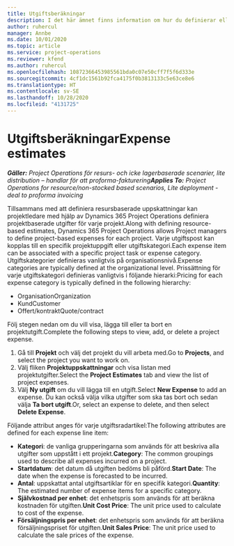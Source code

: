 ```yaml
---
title: Utgiftsberäkningar
description: I det här ämnet finns information om hur du definierar eller uppskattar projektbaserade utgifter.
author: ruhercul
manager: Annbe
ms.date: 10/01/2020
ms.topic: article
ms.service: project-operations
ms.reviewer: kfend
ms.author: ruhercul
ms.openlocfilehash: 10872366453985561bda0c07e50cff7f5f6d333e
ms.sourcegitcommit: 4cf1dc1561b92fca4175f0b3813133c5e63ce8e6
ms.translationtype: HT
ms.contentlocale: sv-SE
ms.lasthandoff: 10/28/2020
ms.locfileid: "4131725"
---
```

# <a name="expense-estimates"></a><span data-ttu-id="65d88-103">Utgiftsberäkningar</span><span class="sxs-lookup"><span data-stu-id="65d88-103">Expense estimates</span></span>
<span data-ttu-id="65d88-104">_**Gäller:** Project Operations för resurs- och icke lagerbaserade scenarier, lite distribution – handlar för att proforma-fakturering_</span><span class="sxs-lookup"><span data-stu-id="65d88-104">_**Applies To:** Project Operations for resource/non-stocked based scenarios, Lite deployment - deal to proforma invoicing_</span></span>

<span data-ttu-id="65d88-105">Tillsammans med att definiera resursbaserade uppskattningar kan projektledare med hjälp av Dynamics 365 Project Operations definiera projektbaserade utgifter för varje projekt.</span><span class="sxs-lookup"><span data-stu-id="65d88-105">Along with defining resource-based estimates, Dynamics 365 Project Operations allows Project managers to define project-based expenses for each project.</span></span> <span data-ttu-id="65d88-106">Varje utgiftspost kan kopplas till en specifik projektuppgift eller utgiftskategori.</span><span class="sxs-lookup"><span data-stu-id="65d88-106">Each expense item can be associated with a specific project task or expense category.</span></span> <span data-ttu-id="65d88-107">Utgiftskategorier definieras vanligtvis på organisationsnivå.</span><span class="sxs-lookup"><span data-stu-id="65d88-107">Expense categories are typically defined at the organizational level.</span></span> <span data-ttu-id="65d88-108">Prissättning för varje utgiftskategori definieras vanligtvis i följande hierarki:</span><span class="sxs-lookup"><span data-stu-id="65d88-108">Pricing for each expense category is typically defined in the following hierarchy:</span></span>

- <span data-ttu-id="65d88-109">Organisation</span><span class="sxs-lookup"><span data-stu-id="65d88-109">Organization</span></span>
- <span data-ttu-id="65d88-110">Kund</span><span class="sxs-lookup"><span data-stu-id="65d88-110">Customer</span></span>
- <span data-ttu-id="65d88-111">Offert/kontrakt</span><span class="sxs-lookup"><span data-stu-id="65d88-111">Quote/contract</span></span>

<span data-ttu-id="65d88-112">Följ stegen nedan om du vill visa, lägga till eller ta bort en projektutgift.</span><span class="sxs-lookup"><span data-stu-id="65d88-112">Complete the following steps to view, add, or delete a project expense.</span></span>

1. <span data-ttu-id="65d88-113">Gå till **Projekt** och välj det projekt du vill arbeta med.</span><span class="sxs-lookup"><span data-stu-id="65d88-113">Go to **Projects**, and select the project you want to work on.</span></span>
2. <span data-ttu-id="65d88-114">Välj fliken **Projektuppskattningar** och visa listan med projektutgifter.</span><span class="sxs-lookup"><span data-stu-id="65d88-114">Select the **Project Estimates** tab and view the list of project expenses.</span></span>
3. <span data-ttu-id="65d88-115">Välj **Ny utgift** om du vill lägga till en utgift.</span><span class="sxs-lookup"><span data-stu-id="65d88-115">Select **New Expense** to add an expense.</span></span> <span data-ttu-id="65d88-116">Du kan också välja vilka utgifter som ska tas bort och sedan välja **Ta bort utgift**.</span><span class="sxs-lookup"><span data-stu-id="65d88-116">Or, select an expense to delete, and then select **Delete Expense**.</span></span>

<span data-ttu-id="65d88-117">Följande attribut anges för varje utgiftsradartikel:</span><span class="sxs-lookup"><span data-stu-id="65d88-117">The following attributes are defined for each expense line item:</span></span>

- <span data-ttu-id="65d88-118">**Kategori**: de vanliga grupperingarna som används för att beskriva alla utgifter som uppstått i ett projekt.</span><span class="sxs-lookup"><span data-stu-id="65d88-118">**Category**: The common groupings used to describe all expenses incurred on a project.</span></span>
- <span data-ttu-id="65d88-119">**Startdatum**: det datum då utgiften bedöms bli påförd.</span><span class="sxs-lookup"><span data-stu-id="65d88-119">**Start Date**: The date when the expense is forecasted to be incurred.</span></span>
- <span data-ttu-id="65d88-120">**Antal**: uppskattat antal utgiftsartiklar för en specifik kategori.</span><span class="sxs-lookup"><span data-stu-id="65d88-120">**Quantity**: The estimated number of expense items for a specific category.</span></span>
- <span data-ttu-id="65d88-121">**Självkostnad per enhet**: det enhetspris som används för att beräkna kostnaden för utgiften.</span><span class="sxs-lookup"><span data-stu-id="65d88-121">**Unit Cost Price**: The unit price used to calculate to cost of the expense.</span></span>
- <span data-ttu-id="65d88-122">**Försäljningspris per enhet**: det enhetspris som används för att beräkna försäljningspriset för utgiften.</span><span class="sxs-lookup"><span data-stu-id="65d88-122">**Unit Sales Price**: The unit price used to calculate the sale prices of the expense.</span></span>

